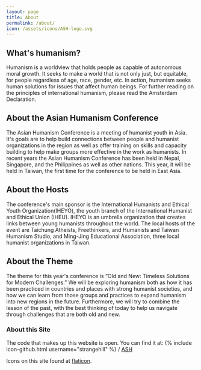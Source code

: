 ```yaml
---
layout: page
title: About
permalink: /about/
icon: /assets/icons/ASH-logo.svg
---
```


## What's humanism?

Humanism is a worldview that holds people as capable of autonomous moral growth.
It seeks to make a world that is not only just, but equitable, for people regardless of age, race, gender, etc.
In action, humanism seeks human solutions for issues that affect human beings.
For further reading on the principles of international humanism, please read the Amsterdam Declaration.

## About the Asian Humanism Conference

The Asian Humanism Conference is a meeting of humanist youth in Asia.
It's goals are to help build connections between people and humanist organizations in the region as well as offer training on skills and capacity building to help make groups more effective in the work as humanists.
In recent years the Asian Humanism Conference has been held in Nepal, Singapore, and the Philippines as well as other nations.
This year, it will be held in Taiwan, the first time for the conference to be held in East Asia.

## About the Hosts

The conference's main sponsor is the International Humanists and Ethical Youth Organization(IHEYO), the youth branch of the International Humanist and Ethical Union (IHEU).
IHEYO is an umbrella organization that creates links between young humanists throughout the world.
The local hosts of the event are Taichung Atheists, Freethinkers, and Humanists and Taiwan Humanism Studio, and Ming-Jing Educational Association, three local humanist organizations in Taiwan.

## About the Theme

The theme for this year's conference is “Old and New: Timeless Solutions for Modern Challenges.”
We will be exploring humanism both as how it has been practiced in countries and places with strong humanist societies, and how we can learn from those groups and practices to expand humanism into new regions in the future.
Furthermore, we will try to combine the lesson of the past, with the best thinking of today to help us navigate through challenges that are both old and new.

### About this Site

The code that makes up this website is open.
You can find it at:
{% include icon-github.html username="strangehill" %} /
[ASH](https://github.com/strangehill/ash)

Icons on this site found at [flaticon](http://flaticon.com).


